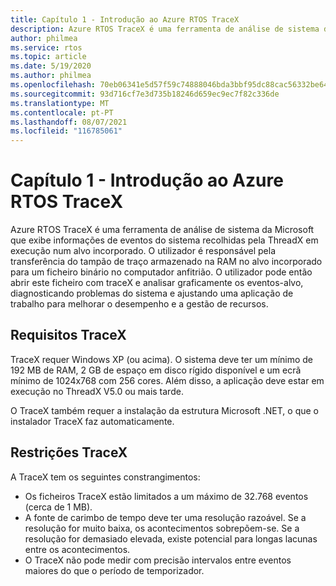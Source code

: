 ```yaml
---
title: Capítulo 1 - Introdução ao Azure RTOS TraceX
description: Azure RTOS TraceX é uma ferramenta de análise de sistema da Microsoft que exibe informações de eventos do sistema recolhidas pela ThreadX em execução num alvo incorporado.
author: philmea
ms.service: rtos
ms.topic: article
ms.date: 5/19/2020
ms.author: philmea
ms.openlocfilehash: 70eb06341e5d57f59c74888046bda3bbf95dc88cac56332be640d9576551796f
ms.sourcegitcommit: 93d716cf7e3d735b18246d659ec9ec7f82c336de
ms.translationtype: MT
ms.contentlocale: pt-PT
ms.lasthandoff: 08/07/2021
ms.locfileid: "116785061"
---
```

# <a name="chapter-1---introduction-to-azure-rtos-tracex"></a>Capítulo 1 - Introdução ao Azure RTOS TraceX

Azure RTOS TraceX é uma ferramenta de análise de sistema da Microsoft que exibe informações de eventos do sistema recolhidas pela ThreadX em execução num alvo incorporado. O utilizador é responsável pela transferência do tampão de traço armazenado na RAM no alvo incorporado para um ficheiro binário no computador anfitrião. O utilizador pode então abrir este ficheiro com traceX e analisar graficamente os eventos-alvo, diagnosticando problemas do sistema e ajustando uma aplicação de trabalho para melhorar o desempenho e a gestão de recursos.

## <a name="tracex-requirements"></a>Requisitos TraceX

TraceX requer Windows XP (ou acima). O sistema deve ter um mínimo de 192 MB de RAM, 2 GB de espaço em disco rígido disponível e um ecrã mínimo de 1024x768 com 256 cores. Além disso, a aplicação deve estar em execução no ThreadX V5.0 ou mais tarde.

O TraceX também requer a instalação da estrutura Microsoft .NET, o que o instalador TraceX faz automaticamente.

## <a name="tracex-constraints"></a>Restrições TraceX

A TraceX tem os seguintes constrangimentos:

- Os ficheiros TraceX estão limitados a um máximo de 32.768 eventos (cerca de 1 MB).
- A fonte de carimbo de tempo deve ter uma resolução razoável. Se a resolução for muito baixa, os acontecimentos sobrepõem-se. Se a resolução for demasiado elevada, existe potencial para longas lacunas entre os acontecimentos.
- O TraceX não pode medir com precisão intervalos entre eventos maiores do que o período de temporizador.

